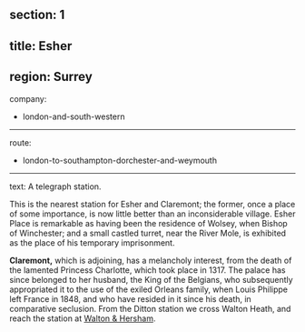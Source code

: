 section: 1
----
title: Esher
----
region: Surrey
----
company:
- london-and-south-western
----
route:
- london-to-southampton-dorchester-and-weymouth
----
text: A telegraph station.

This is the nearest station for Esher and Claremont; the former, once a place of some importance, is now little better than an inconsiderable village. Esher Place is remarkable as having been the residence of Wolsey, when Bishop of Winchester; and a small castled turret, near the River Mole, is exhibited as the place of his temporary imprisonment.

**Claremont,** which is adjoining, has a melancholy interest, from the death of the lamented Princess Charlotte, which took place in 1317. The palace has since belonged to her husband, the King of the Belgians, who subsequently appropriated it to the use of the exiled Orleans family, when Louis Philippe left France in 1848, and who have resided in it since his death, in comparative seclusion. From the Ditton station we cross Walton Heath, and reach the station at [Walton & Hersham](/stations/walton-and-hersham).
